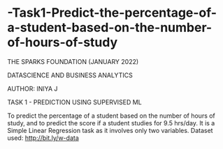 # -Task1-Predict-the-percentage-of-a-student-based-on-the-number-of-hours-of-study

THE SPARKS FOUNDATION (JANUARY 2022)

DATASCIENCE AND BUSINESS ANALYTICS

AUTHOR: INIYA J

TASK 1 - PREDICTION USING SUPERVISED ML

To predict the percentage of a student based on the number of hours of study, and to predict the score if a student studies for 9.5 hrs/day.
It is a Simple Linear Regression task as it involves only two variables.
Dataset used: http://bit.ly/w-data
